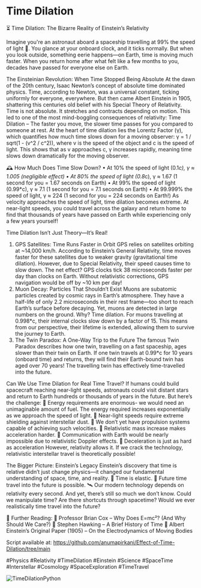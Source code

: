 # Time Dilation
⏳ Time Dilation: The Bizarre Reality of Einstein’s Relativity

Imagine you're an astronaut aboard a spaceship travelling at 99% the speed of light 🚀. You glance at your onboard clock, and it ticks normally. But when you look outside, something eerie happens—on Earth, time is moving much faster. When you return home after what felt like a few months to you, decades have passed for everyone else on Earth.

The Einsteinian Revolution: When Time Stopped Being Absolute
At the dawn of the 20th century, Isaac Newton’s concept of absolute time dominated physics. Time, according to Newton, was a universal constant, ticking uniformly for everyone, everywhere.
But then came Albert Einstein in 1905, shattering this centuries old belief with his Special Theory of Relativity.
Time is not absolute. It stretches and contracts depending on motion.
This led to one of the most mind-boggling consequences of relativity:
Time Dilation – The faster you move, the slower time passes for you compared to someone at rest.
At the heart of time dilation lies the Lorentz Factor (γ), which quantifies how much time slows down for a moving observer:  γ = 1 / sqrt(1 - (v^2 / c^2)), where v is the speed of the object and c is the speed of light. This shows that as v approaches c, γ increases rapidly, meaning time slows down dramatically for the moving observer.

🕰️ How Much Does Time Slow Down?
•	At 10% the speed of light (0.1*c), γ ≈ 1.005 (negligible effect)
•	At 80% the speed of light (0.8*c), γ ≈ 1.67 (1 second for you = 1.67 seconds on Earth)
•	At 99% the speed of light (0.99*c), γ ≈ 7.1 (1 second for you = 7.1 seconds on Earth)
•	At 99.999% the speed of light, γ ≈ 224 (1 second for you = 224 seconds on Earth!)
As velocity approaches the speed of light, time dilation becomes extreme. At near-light speeds, you could travel across the galaxy and return home to find that thousands of years have passed on Earth while experiencing only a few years yourself!

Time Dilation Isn’t Just Theory—It’s Real!
1.	 GPS Satellites: Time Runs Faster in Orbit
GPS relies on satellites orbiting at ~14,000 km/h. According to Einstein’s General Relativity, time moves faster for these satellites due to weaker gravity (gravitational time dilation). However, due to Special Relativity, their speed causes time to slow down. The net effect? GPS clocks tick 38 microseconds faster per day than clocks on Earth. Without relativistic corrections, GPS navigation would be off by ~10 km per day!
2.	Muon Decay: Particles That Shouldn’t Exist
Muons are subatomic particles created by cosmic rays in Earth’s atmosphere. They have a half-life of only 2.2 microseconds in their rest frame—too short to reach Earth’s surface before decaying.
Yet, muons are detected in large numbers on the ground. Why? Time dilation. For muons travelling at 0.998*c, their internal clocks slow down by a factor of 15. This means from our perspective, their lifetime is extended, allowing them to survive the journey to Earth.
3.	The Twin Paradox: A One-Way Trip to the Future
The famous Twin Paradox describes how one twin, travelling on a fast spaceship, ages slower than their twin on Earth. If one twin travels at 0.99*c for 10 years (onboard time) and returns, they will find their Earth-bound twin has aged over 70 years!
The travelling twin has effectively time-travelled into the future.

Can We Use Time Dilation for Real Time Travel?
If humans could build spacecraft reaching near-light speeds, astronauts could visit distant stars and return to Earth hundreds or thousands of years in the future.
But here’s the challenge:
🛑 Energy requirements are enormous- we would need an unimaginable amount of fuel. The energy required increases exponentially as we approach the speed of light.
🛑 Near-light speeds require extreme shielding against interstellar dust.
🛑 We don’t yet have propulsion systems capable of achieving such velocities.
🛑 Relativistic mass increase makes acceleration harder.
🛑 Communication with Earth would be nearly impossible due to relativistic Doppler effects.
🛑 Deceleration is just as hard as acceleration
However, relativity allows it. If we crack the technology, relativistic interstellar travel is theoretically possible!

The Bigger Picture: Einstein’s Legacy
Einstein’s discovery that time is relative didn’t just change physics—it changed our fundamental understanding of space, time, and reality.
🌌 Time is elastic.
🚀 Future time travel into the future is possible.
🛰️ Our modern technology depends on relativity every second.
And yet, there’s still so much we don’t know. Could we manipulate time? Are there shortcuts through spacetime? Would we ever realistically time travel into the future?

📖 Further Reading:
📌 Professor Brian Cox – Why Does E=mc²? (And Why Should We Care?)
📌 Stephen Hawking – A Brief History of Time
📌 Albert Einstein’s Original Paper (1905) – On the Electrodynamics of Moving Bodies

Script available at: https://github.com/anumapirkani/Effect-of-Time-Dilation/tree/main

#Physics #Relativity #TimeDilation #Einstein #Science #SpaceTime #Interstellar #Cosmology #SpaceExploration #TimeTravel

![TimeDilationPython](https://github.com/user-attachments/assets/f3245f70-27e2-47a1-bac1-14367b60a085)
